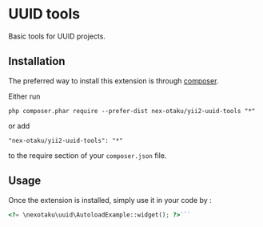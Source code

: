 UUID tools
==========
Basic tools for UUID projects.

Installation
------------

The preferred way to install this extension is through [composer](http://getcomposer.org/download/).

Either run

```
php composer.phar require --prefer-dist nex-otaku/yii2-uuid-tools "*"
```

or add

```
"nex-otaku/yii2-uuid-tools": "*"
```

to the require section of your `composer.json` file.


Usage
-----

Once the extension is installed, simply use it in your code by  :

```php
<?= \nexotaku\uuid\AutoloadExample::widget(); ?>```